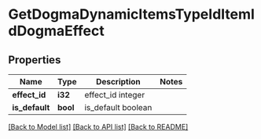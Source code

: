 # GetDogmaDynamicItemsTypeIdItemIdDogmaEffect

## Properties

Name | Type | Description | Notes
------------ | ------------- | ------------- | -------------
**effect_id** | **i32** | effect_id integer | 
**is_default** | **bool** | is_default boolean | 

[[Back to Model list]](../README.md#documentation-for-models) [[Back to API list]](../README.md#documentation-for-api-endpoints) [[Back to README]](../README.md)



